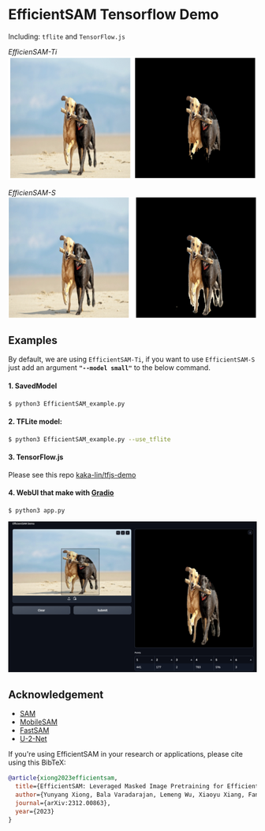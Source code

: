 # EfficientSAM Tensorflow Demo

Including: `tflite` and `TensorFlow.js`

<p>
    <em>EfficienSAM-Ti</em>
    <img src="images/demo_points.png" alt>
</p>

<p>
    <em>EfficienSAM-S</em>
    <img src="images/demo_points_vits.png" alt>
</p>

## Examples

By default, we are using `EfficientSAM-Ti`, if you want to use `EfficientSAM-S` just add an argument **`"--model small"`** to the below command.

#### 1. SavedModel

```bash
$ python3 EfficientSAM_example.py
```

#### 2. TFLite model:

```bash
$ python3 EfficientSAM_example.py --use_tflite
```

#### 3. TensorFlow.js

Please see this repo [kaka-lin/tfjs-demo](https://github.com/kaka-lin/tfjs-demo)

#### 4. WebUI that make with [Gradio](https://www.gradio.app/)

```bash
$ python3 app.py
```

![](images/demo_webui.png)

## Acknowledgement

+ [SAM](https://github.com/facebookresearch/segment-anything)
+ [MobileSAM](https://github.com/ChaoningZhang/MobileSAM)
+ [FastSAM](https://github.com/CASIA-IVA-Lab/FastSAM)
+ [U-2-Net](https://github.com/xuebinqin/U-2-Net)

If you're using EfficientSAM in your research or applications, please cite using this BibTeX:

```bibtex
@article{xiong2023efficientsam,
  title={EfficientSAM: Leveraged Masked Image Pretraining for Efficient Segment Anything},
  author={Yunyang Xiong, Bala Varadarajan, Lemeng Wu, Xiaoyu Xiang, Fanyi Xiao, Chenchen Zhu, Xiaoliang Dai, Dilin Wang, Fei Sun, Forrest Iandola, Raghuraman Krishnamoorthi, Vikas Chandra},
  journal={arXiv:2312.00863},
  year={2023}
}
```
